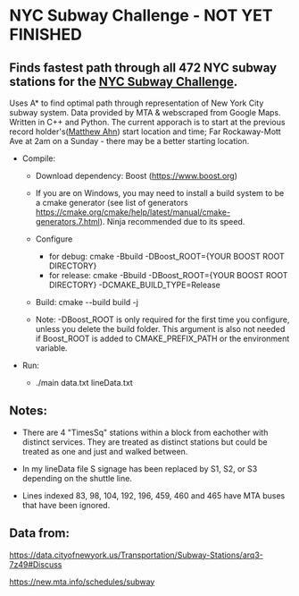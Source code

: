 # NYC Subway Challenge - NOT YET FINISHED

## Finds fastest path through all 472 NYC subway stations for the [NYC Subway Challenge](https://en.wikipedia.org/wiki/Subway_Challenge).
Uses A* to find optimal path through representation of New York City subway system. Data provided by MTA & webscraped from Google Maps. Written in C++ and Python. The current apporach is to start at the previous record holder's([Matthew Ahn](https://en.wikipedia.org/wiki/Matthew_Ahn)) start location and time; Far Rockaway-Mott Ave at 2am on a Sunday - there may be a better starting location.


* Compile:
	* Download dependency: Boost (https://www.boost.org)
	* If you are on Windows, you may need to install a build system to be a cmake generator (see list of generators https://cmake.org/cmake/help/latest/manual/cmake-generators.7.html). Ninja recommended due to its speed.
	* Configure
		* for debug: cmake -Bbuild -DBoost_ROOT={YOUR BOOST ROOT DIRECTORY}
		* for release: cmake -Bbuild -DBoost_ROOT={YOUR BOOST ROOT DIRECTORY} -DCMAKE_BUILD_TYPE=Release
	* Build: cmake --build build -j

	* Note: -DBoost_ROOT is only required for the first time you configure, unless you delete the build folder. This argument is also not needed if Boost_ROOT is added to CMAKE_PREFIX_PATH or the environment variable.

* Run:
	* ./main data.txt lineData.txt


## Notes:

* There are 4 "TimesSq" stations within a block from eachother with distinct services. They are treated as distinct stations but could be treated as one and just and walked between.
* In my lineData file S signage has been replaced by S1, S2, or S3 depending on the shuttle line.

* Lines indexed 83, 98, 104, 192, 196, 459, 460 and 465 have MTA buses that have been ignored.



## Data from:

https://data.cityofnewyork.us/Transportation/Subway-Stations/arq3-7z49#Discuss

https://new.mta.info/schedules/subway
